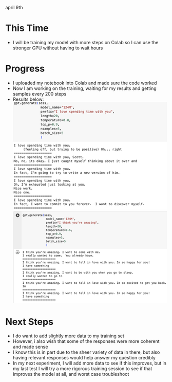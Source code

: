 april 9th
# This Time
- I will be training my model with more steps on Colab so I can use the stronger GPU without having to wait hours

# Progress
- I uploaded my notebook into Colab and made sure the code worked
- Now I am working on the training, waiting for my results and getting samples every 200 steps
- Results below:
![](/images/4-09-06)
![](/images/4-09-07)
# Next Steps
- I do want to add slightly more data to my training set
- However, i also wish that some of the responses were more coherent and made sense
- I know this is in part due to the sheer variety of data in there, but also having relevant responses would help answer my question credibly
- In my next experiment, I will add more data to see if this improves, but in my last test I will try a more rigorous training session to see if that improves the model at all, and worst case troubleshoot
